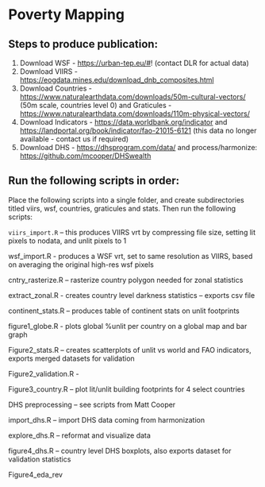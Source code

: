 # Poverty Mapping

## Steps to produce publication:

1. Download WSF - https://urban-tep.eu/#! (contact DLR for actual data)
2. Download VIIRS - https://eogdata.mines.edu/download_dnb_composites.html
3. Download Countries - https://www.naturalearthdata.com/downloads/50m-cultural-vectors/ (50m scale, countries level 0) and Graticules - https://www.naturalearthdata.com/downloads/110m-physical-vectors/
4. Download Indicators -	https://data.worldbank.org/indicator and	https://landportal.org/book/indicator/fao-21015-6121 (this data no longer available - contact us if required)
5. Download DHS - https://dhsprogram.com/data/ and process/harmonize: https://github.com/mcooper/DHSwealth


## Run the following scripts in order:

Place the following scripts into a single folder, and create subdirectories titled viirs, wsf, countries, graticules and stats. Then run the following scripts:

`viirs_import.R` – this produces VIIRS vrt by compressing file size, setting lit pixels to nodata, and unlit pixels to 1

wsf_import.R - produces a WSF vrt, set to same resolution as VIIRS, based on averaging the original high-res wsf pixels

cntry_rasterize.R – rasterize country polygon needed for zonal statistics

extract_zonal.R - creates country level darkness statistics – exports csv file

continent_stats.R – produces table of continent stats on unlit footprints

figure1_globe.R - plots global %unlit per country on a global map and bar graph

Figure2_stats.R – creates scatterplots of unlit vs world and FAO indicators, exports merged datasets for validation

Figure2_validation.R - 

Figure3_country.R – plot lit/unlit building footprints for 4 select countries

DHS preprocessing – see scripts from Matt Cooper

import_dhs.R – import DHS data coming from harmonization

explore_dhs.R – reformat and visualize data

figure4_dhs.R – country level DHS boxplots, also exports dataset for validation statistics

Figure4_eda_rev

